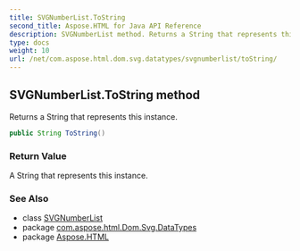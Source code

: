```yaml
---
title: SVGNumberList.ToString
second_title: Aspose.HTML for Java API Reference
description: SVGNumberList method. Returns a String that represents this instance
type: docs
weight: 10
url: /net/com.aspose.html.dom.svg.datatypes/svgnumberlist/toString/
---
```

## SVGNumberList.ToString method

Returns a String that represents this instance.

```java
public String ToString()
```

### Return Value

A String that represents this instance.

### See Also

* class [SVGNumberList](../)
* package [com.aspose.html.Dom.Svg.DataTypes](../../svgnumberlist/)
* package [Aspose.HTML](../../../)
